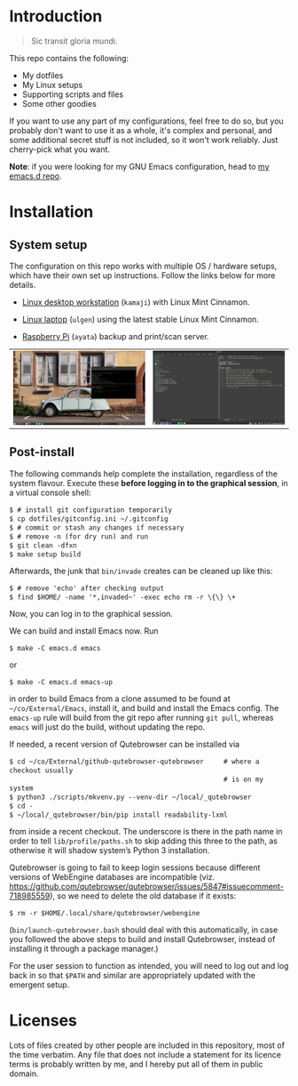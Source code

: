 Introduction
============

> Sic transit gloria mundi.

This repo contains the following:

- My dotfiles
- My Linux setups
- Supporting scripts and files
- Some other goodies

If you want to use any part of my configurations, feel free to do so,
but you probably don't want to use it as a whole, it's complex and
personal, and some additional secret stuff is not included, so it won't
work reliably. Just cherry-pick what you want.

**Note**: if you were looking for my GNU Emacs configuration, head to
[my emacs.d repo](https://github.com/cadadr/emacs.d).

Installation
============

System setup
------------

The configuration on this repo works with multiple OS / hardware
setups, which have their own set up instructions.  Follow the links
below for more details.

- [Linux desktop workstation](systems/kamaji/) (`kamaji`) with
  Linux Mint Cinnamon.

- [Linux laptop](systems/ulgen/) (`ulgen`) using the
  latest stable Linux Mint Cinnamon.

- [Raspberry Pi](systems/ayata/) (`ayata`) backup and print/scan
  server.

<table>
  <tr>
   <td>
      <img src="candy/scr-kamaji.png" alt="screenshot for kamaji"/>
    </td>
    <td>
      <img src="candy/scr-ulgen.png" alt="screenshot for ulgen"/>
    </td>
  </tr>
</table>

Post-install
------------

The following commands help complete the installation, regardless of the
system flavour.  Execute these **before logging in to the graphical
session**, in a virtual console shell:

    $ # install git configuration temporarily
    $ cp dotfiles/gitconfig.ini ~/.gitconfig
    $ # commit or stash any changes if necessary
    $ # remove -n (for dry run) and run
    $ git clean -dfxn
    $ make setup build

Afterwards, the junk that `bin/invade` creates can be cleaned up
like this:

    $ # remove 'echo' after checking output
    $ find $HOME/ -name '*,invaded~' -exec echo rm -r \{\} \+

Now, you can log in to the graphical session.

We can build and install Emacs now. Run

    $ make -C emacs.d emacs

or

    $ make -C emacs.d emacs-up

in order to build Emacs from a clone assumed to be found at
`~/co/External/Emacs`, install it, and build and install the Emacs
config. The `emacs-up` rule will build from the git repo after running
`git pull`, whereas `emacs` will just do the build, without updating
the repo.

If needed, a recent version of Qutebrowser can be installed via

    $ cd ~/co/External/github-qutebrowser-qutebrowser     # where a checkout usually
                                                          # is on my system
    $ python3 ./scripts/mkvenv.py --venv-dir ~/local/_qutebrowser
    $ cd -
    $ ~/local/_qutebrowser/bin/pip install readability-lxml

from inside a recent checkout.  The underscore is there in the path
name in order to tell `lib/profile/paths.sh` to skip adding this three
to the path, as otherwise it will shadow system’s Python 3
installation.

Qutebrowser is going to fail to keep login sessions because different
versions of WebEngine databases are incompatible
(viz. <https://github.com/qutebrowser/qutebrowser/issues/5847#issuecomment-718985559>),
so we need to delete the old database if it exists:

    $ rm -r $HOME/.local/share/qutebrowser/webengine

(`bin/launch-qutebrowser.bash` should deal with this automatically, in case
you followed the above steps to build and install Qutebrowser, instead of
installing it through a package manager.)


For the user session to function as intended, you will need to log out and
log back in so that `$PATH` and similar are appropriately updated with the
emergent setup.

Licenses
========

Lots of files created by other people are included in this repository,
most of the time verbatim. Any file that does not include a statement
for its licence terms is probably written by me, and I hereby put all of
them in public domain.
